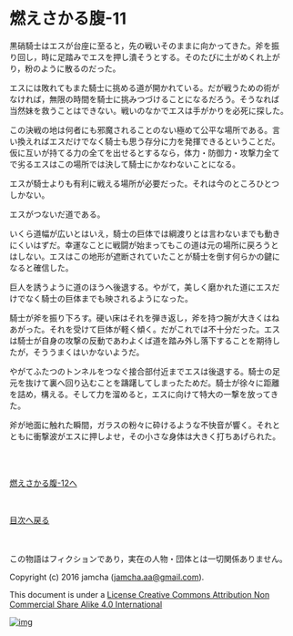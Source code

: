 # 燃えさかる腹-11

黒硝騎士はエスが台座に至ると，先の戦いそのままに向かってきた。斧を振  
り回し，時に足踏みでエスを押し潰そうとする。そのたびに土がめくれ上が  
り，粉のように散るのだった。  

エスには敗れてもまた騎士に挑める道が開かれている。だが戦うための術が  
なければ，無限の時間を騎士に挑みつづけることになるだろう。そうなれば  
当然妹を救うことはできない。戦いのなかでエスは手がかりを必死に探した。  

この決戦の地は何者にも邪魔されることのない極めて公平な場所である。言  
い換えればエスだけでなく騎士も思う存分に力を発揮できるということだ。  
仮に互いが持てる力の全てを出せるとするなら，体力・防御力・攻撃力全て  
で劣るエスはこの場所では決して騎士にかなわないことになる。  

エスが騎士よりも有利に戦える場所が必要だった。それは今のところひとつ  
しかない。  

エスがつないだ道である。  

いくら道幅が広いとはいえ，騎士の巨体では綱渡りとは言わないまでも動き  
にくいはずだ。幸運なことに戦闘が始まってもこの道は元の場所に戻ろうと  
はしない。エスはこの地形が遮断されていたことが騎士を倒す何らかの鍵に  
なると確信した。  

巨人を誘うように道のほうへ後退する。やがて，美しく磨かれた道にエスだ  
けでなく騎士の巨体までも映されるようになった。  

騎士が斧を振り下ろす。硬い床はそれを弾き返し，斧を持つ腕が大きくはね  
あがった。それを受けて巨体が軽く傾く。だがこれでは不十分だった。エス  
は騎士が自身の攻撃の反動であわよくば道を踏み外し落下することを期待し  
たが，そううまくはいかないようだ。  

やがてふたつのトンネルをつなぐ接合部付近までエスは後退する。騎士の足  
元を抜けて裏へ回り込むことを躊躇してしまったためだ。騎士が徐々に距離  
を詰め，構える。そして力を溜めると，エスに向けて特大の一撃を放ってき  
た。  

斧が地面に触れた瞬間，ガラスの粉々に砕けるような不快音が響く。それと  
ともに衝撃波がエスに押しよせ，その小さな身体は大きく打ちあげられた。  

<br>  
<br>  

[燃えさかる腹-12へ](https://github.com/jamcha-aa/EbonyBlades/blob/master/articles/meltystomach/12.md)  

<br>  

[目次へ戻る](https://github.com/jamcha-aa/EbonyBlades/blob/master/README.md)  

<br>  
<br>  
この物語はフィクションであり，実在の人物・団体とは一切関係ありません。  

Copyright (c) 2016 jamcha (jamcha.aa@gmail.com).  

This document is under a [License Creative Commons Attribution Non Commercial Share Alike 4.0 International](http://creativecommons.org/licenses/by-nc-sa/4.0/deed)  

[![img](http://i.creativecommons.org/l/by-nc-sa/3.0/80x15.png)](http://creativecommons.org/licenses/by-nc-sa/4.0/deed)